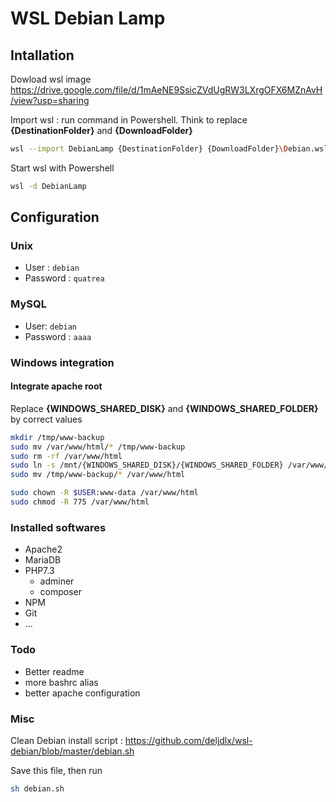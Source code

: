 # WSL Debian Lamp

## Intallation
Dowload wsl image https://drive.google.com/file/d/1mAeNE9SsicZVdUgRW3LXrgOFX6MZnAvH/view?usp=sharing

Import wsl : run command in Powershell. Think to replace **{DestinationFolder}** and **{DownloadFolder}**

```sh
wsl --import DebianLamp {DestinationFolder} {DownloadFolder}\Debian.wsl.tar.gz
```

Start wsl with Powershell
```sh
wsl -d DebianLamp
```

## Configuration
### Unix
- User : ```debian```
- Password : ```quatrea```

### MySQL
- User: ```debian```
- Password : ```aaaa```

### Windows integration

#### Integrate apache root
Replace **{WINDOWS_SHARED_DISK}** and **{WINDOWS_SHARED_FOLDER}** by correct values

```sh
mkdir /tmp/www-backup
sudo mv /var/www/html/* /tmp/www-backup
sudo rm -rf /var/www/html
sudo ln -s /mnt/{WINDOWS_SHARED_DISK}/{WINDOWS_SHARED_FOLDER} /var/www/html
sudo mv /tmp/www-backup/* /var/www/html

sudo chown -R $USER:www-data /var/www/html
sudo chmod -R 775 /var/www/html

```



### Installed softwares

- Apache2
- MariaDB
- PHP7.3
    - adminer
    - composer
- NPM
- Git
- ...

### Todo
- Better readme
- more bashrc alias
- better apache configuration


### Misc
Clean Debian install script : https://github.com/deljdlx/wsl-debian/blob/master/debian.sh

Save this file, then run

```sh
sh debian.sh
```


